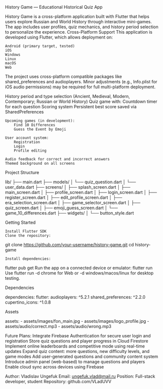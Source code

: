 History Game — Educational Historical Quiz App

History Game is a cross-platform application built with Flutter that helps users explore Russian and World History
through interactive mini-games.
The app includes user profiles, quiz mechanics, and history period selection to personalize the experience.
Cross-Platform Support
This application is developed using Flutter, which allows deployment on:

    Android (primary target, tested)
    iOS
    Windows
    Linux
    macOS
    Web

The project uses cross-platform compatible packages like shared_preferences and audioplayers.
Minor adjustments (e.g., Info.plist for iOS audio permissions)
may be required for full multi-platform deployment.

History period and type selection (Ancient, Medieval, Modern, Contemporary; Russian or World History)
    Quiz game with:
        Countdown timer for each question
        Scoring system
        Persistent best score saved via SharedPreferences

    Upcoming games (in development):
        Find 10 Differences
        Guess the Event by Emoji

    User account system:
        Registration
        Login
        Profile editing

    Audio feedback for correct and incorrect answers
    Themed background on all screens

Project Structure

lib/
├── main.dart
├── models/
│   └── quiz_question.dart
│   └── user_data.dart
├── screens/
│   ├── splash_screen.dart
│   ├── main_screen.dart
│   ├── profile_screen.dart
│   ├── login_screen.dart
│   ├── register_screen.dart
│   ├── edit_profile_screen.dart
│   ├── era_selection_screen.dart
│   ├── game_selector_screen.dart
│   ├── quiz_screen.dart
│   ├── emoji_guess_screen.dart
│   └── game_10_differences.dart
├── widgets/
│   └── button_style.dart

Getting Started

    Install Flutter SDK
    Clone the repository:

git clone https://github.com/your-username/history-game.git
cd history-game

    Install dependencies:
flutter pub get
    Run the app on a connected device or emulator:
flutter run
Use flutter run -d chrome for Web or -d windows/macos/linux for desktop testing.

Dependencies

dependencies:
    flutter:
    audioplayers: ^5.2.1
    shared_preferences: ^2.2.0
    cupertino_icons: ^1.0.8

Assets

assets:
    - assets/images/fon_main.jpg
    - assets/images/logo_profile.jpg
    - assets/audio/correct.mp3
    - assets/audio/wrong.mp3

Future Plans:
    Integrate Firebase Authentication for secure user login and registration
    Store quiz questions and player progress in Cloud Firestore
    Implement online leaderboards and competitive mode using real-time updates
    Expand quiz content: more questions, new difficulty levels, and game modes
    Add user-generated questions and community content system
    Introduce admin panel (web-based) to manage questions and players
    Enable cloud sync across devices using Firebase

Author:
Vladislav Ungefuk
Email: ungefuk.vlad@mail.ru
Position: Full-stack developer, student
Repository: github.com/VLadUVV
